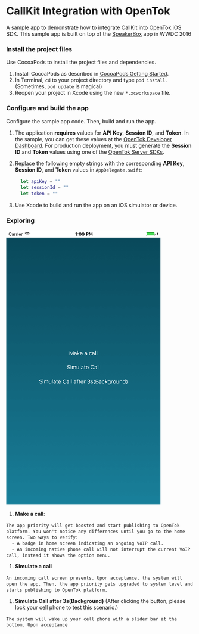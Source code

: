 # CallKit Integration with OpenTok
A sample app to demonstrate how to integrate CallKit into OpenTok iOS SDK. This sample app is built on top of the [SpeakerBox](https://developer.apple.com/library/content/samplecode/Speakerbox/Introduction/Intro.html) app in WWDC 2016

### Install the project files

Use CocoaPods to install the project files and dependencies.

1. Install CocoaPods as described in [CocoaPods Getting Started](https://guides.cocoapods.org/using/getting-started.html#getting-started).
1. In Terminal, `cd` to your project directory and type `pod install`. (Sometimes, `pod update` is magical)
1. Reopen your project in Xcode using the new `*.xcworkspace` file.


### Configure and build the app

Configure the sample app code. Then, build and run the app.

1. The application **requires** values for **API Key**, **Session ID**, and **Token**. In the sample, you can get these values at the [OpenTok Developer Dashboard](https://dashboard.tokbox.com/). For production deployment, you must generate the **Session ID** and **Token** values using one of the [OpenTok Server SDKs](https://tokbox.com/developer/sdks/server/).

1. Replace the following empty strings with the corresponding **API Key**, **Session ID**, and **Token** values in `AppDelegate.swift`:
    ```swift
      let apiKey = ""
      let sessionId = ""
      let token = ""
    ```

1. Use Xcode to build and run the app on an iOS simulator or device.

### Exploring

![demo](./demo.png)

  1. **Make a call**: 

    The app priority will get boosted and start publishing to OpenTok platform. You won't notice any differences until you go to the home screen. Two ways to verify:
      - A badge in home screen indicating an ongoing VoIP call.
      - An incoming native phone call will not interrupt the current VoIP call, instead it shows the option menu.

  1. **Simulate a call**

    An incoming call screen presents. Upon acceptance, the system will open the app. Then, the app priority gets upgraded to system level and starts publishing to OpenTok platform.

  1. **Simulate Call after 3s(Background)** (After clicking the button, please lock your cell phone to test this scenario.)

    The system will wake up your cell phone with a slider bar at the bottom. Upon acceptance
